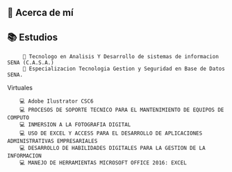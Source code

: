 💫 Acerca de mí
------------------------------------------------------------

📚 Estudios
------------------------------------------------------------
         📑 Tecnologo en Analisis Y Desarrollo de sistemas de informacion SENA (C.A.S.A.)	
         📑 Especializacion Tecnologia Gestion y Seguridad en Base de Datos SENA.
 Virtuales
 
		💻 Adobe Ilustrator CSC6
		💻 PROCESOS DE SOPORTE TECNICO PARA EL MANTENIMIENTO DE EQUIPOS DE COMPUTO
		💻 INMERSION A LA FOTOGRAFIA DIGITAL
		💻 USO DE EXCEL Y ACCESS PARA EL DESARROLLO DE APLICACIONES ADMINISTRATIVAS EMPRESARIALES
		💻 DESARROLLO DE HABILIDADES DIGITALES PARA LA GESTION DE LA INFORMACION
		💻 MANEJO DE HERRAMIENTAS MICROSOFT OFFICE 2016: EXCEL
 
  
     
 



<!---
jash619/jash619 is a ✨ special ✨ repository because its `README.md` (this file) appears on your GitHub profile.
You can click the Preview link to take a look at your changes.
--->
